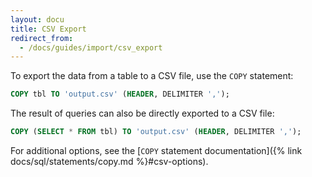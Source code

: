 ```yaml
---
layout: docu
title: CSV Export
redirect_from:
  - /docs/guides/import/csv_export
---
```


To export the data from a table to a CSV file, use the `COPY` statement:

```sql
COPY tbl TO 'output.csv' (HEADER, DELIMITER ',');
```

The result of queries can also be directly exported to a CSV file:

```sql
COPY (SELECT * FROM tbl) TO 'output.csv' (HEADER, DELIMITER ',');
```

For additional options, see the [`COPY` statement documentation]({% link docs/sql/statements/copy.md %}#csv-options).
